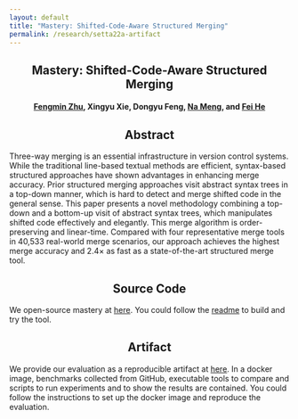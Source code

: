 ```yaml
---
layout: default
title: "Mastery: Shifted-Code-Aware Structured Merging"
permalink: /research/setta22a-artifact
---
```


## <center>Mastery: Shifted-Code-Aware Structured Merging</center>

#### <center><a href="https://paulz.me/">Fengmin Zhu</a>, Xingyu Xie, Dongyu Feng, <a href="https://people.cs.vt.edu/nm8247/">Na Meng</a>, and <a href="https://feihe.github.io/">Fei He</a></center>

## <center>Abstract</center>

Three-way merging is an essential infrastructure in version control systems. While the traditional line-based textual methods are efficient, syntax-based structured approaches have shown advantages in enhancing merge accuracy. Prior structured merging approaches visit abstract syntax trees in a top-down manner, which is hard to detect and merge shifted code in the general sense. This paper presents a novel methodology combining a top-down and a bottom-up visit of abstract syntax trees, which manipulates shifted code effectively and elegantly. This merge algorithm is order-preserving and linear-time. Compared with four representative merge tools in 40,533 real-world merge scenarios, our approach achieves the highest merge accuracy and 2.4× as fast as a state-of-the-art structured merge tool.

## <center>Source Code</center>

We open-source mastery at [here](https://github.com/thufv/mastery). You could follow the [readme](https://github.com/thufv/mastery/blob/master/README.md) to build and try the tool.

## <center>Artifact</center>

We provide our evaluation as a reproducible artifact at [here](https://zenodo.org/record/5507555). In a docker image, benchmarks collected from GitHub, executable tools to compare and scripts to run experiments and to show the results are contained. You could follow the instructions to set up the docker image and reproduce the evaluation.
